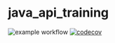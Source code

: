 # java_api_training
![example workflow](https://github.com/gsdaans/java_api_training/actions/workflows/build.yml/badge.svg)
[![codecov](https://codecov.io/gh/gsdaans/java_api_training/branch/main/graph/badge.svg)](https://codecov.io/gh/gsdaans/java_api_training)
